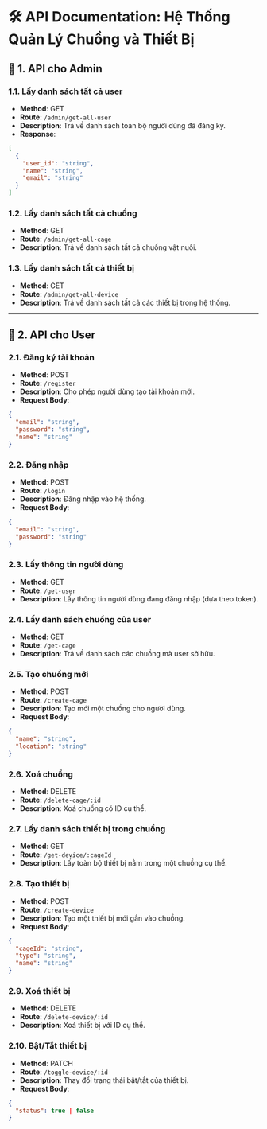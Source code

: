 # 🛠 API Documentation: Hệ Thống Quản Lý Chuồng và Thiết Bị

## 🔐 1. API cho Admin

### 1.1. Lấy danh sách tất cả user
- **Method**: GET  
- **Route**: `/admin/get-all-user`  
- **Description**: Trả về danh sách toàn bộ người dùng đã đăng ký.  
- **Response**:
```json
[
  {
    "user_id": "string",
    "name": "string",
    "email": "string"
  }
]
```

### 1.2. Lấy danh sách tất cả chuồng
- **Method**: GET  
- **Route**: `/admin/get-all-cage`  
- **Description**: Trả về danh sách tất cả chuồng vật nuôi.

### 1.3. Lấy danh sách tất cả thiết bị
- **Method**: GET  
- **Route**: `/admin/get-all-device`  
- **Description**: Trả về danh sách tất cả các thiết bị trong hệ thống.

---

## 👤 2. API cho User

### 2.1. Đăng ký tài khoản
- **Method**: POST  
- **Route**: `/register`  
- **Description**: Cho phép người dùng tạo tài khoản mới.  
- **Request Body**:
```json
{
  "email": "string",
  "password": "string",
  "name": "string"
}
```

### 2.2. Đăng nhập
- **Method**: POST  
- **Route**: `/login`  
- **Description**: Đăng nhập vào hệ thống.  
- **Request Body**:
```json
{
  "email": "string",
  "password": "string"
}
```

### 2.3. Lấy thông tin người dùng
- **Method**: GET  
- **Route**: `/get-user`  
- **Description**: Lấy thông tin người dùng đang đăng nhập (dựa theo token).

### 2.4. Lấy danh sách chuồng của user
- **Method**: GET  
- **Route**: `/get-cage`  
- **Description**: Trả về danh sách các chuồng mà user sở hữu.

### 2.5. Tạo chuồng mới
- **Method**: POST  
- **Route**: `/create-cage`  
- **Description**: Tạo mới một chuồng cho người dùng.  
- **Request Body**:
```json
{
  "name": "string",
  "location": "string"
}
```

### 2.6. Xoá chuồng
- **Method**: DELETE  
- **Route**: `/delete-cage/:id`  
- **Description**: Xoá chuồng có ID cụ thể.

### 2.7. Lấy danh sách thiết bị trong chuồng
- **Method**: GET  
- **Route**: `/get-device/:cageId`  
- **Description**: Lấy toàn bộ thiết bị nằm trong một chuồng cụ thể.

### 2.8. Tạo thiết bị
- **Method**: POST  
- **Route**: `/create-device`  
- **Description**: Tạo một thiết bị mới gắn vào chuồng.  
- **Request Body**:
```json
{
  "cageId": "string",
  "type": "string",
  "name": "string"
}
```

### 2.9. Xoá thiết bị
- **Method**: DELETE  
- **Route**: `/delete-device/:id`  
- **Description**: Xoá thiết bị với ID cụ thể.

### 2.10. Bật/Tắt thiết bị
- **Method**: PATCH  
- **Route**: `/toggle-device/:id`  
- **Description**: Thay đổi trạng thái bật/tắt của thiết bị.  
- **Request Body**:
```json
{
  "status": true | false
}
```